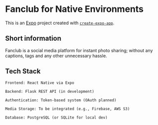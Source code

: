 # Fanclub for Native Environments

This is an [Expo](https://expo.dev) project created with [`create-expo-app`](https://www.npmjs.com/package/create-expo-app).

## Short information

Fanclub is a social media platform for instant photo sharing; without any captions, tags and any other unnecessary hassle.


## Tech Stack

    Frontend: React Native via Expo

    Backend: Flask REST API (in development)

    Authentication: Token-based system (OAuth planned)

    Media Storage: To be integrated (e.g., Firebase, AWS S3)

    Database: PostgreSQL (or SQLite for local dev)
